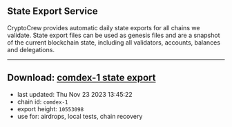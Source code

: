 ## State Export Service
CryptoCrew provides automatic daily state exports for all chains we validate. State export files can be used as genesis files and are a snapshot of the current blockchain state, including all validators, accounts, balances and delegations.

---
**Download: [comdex-1 state export](https://dl.ccvalidators.com/SERVICE/comdex/comdex-1_export_10553098.json)**
---

- last updated: Thu Nov 23 2023 13:45:22
- chain id: `comdex-1`
- export height: `10553098`
- use for: airdrops, local tests, chain recovery
